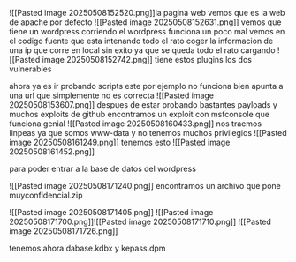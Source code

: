 ![[Pasted image 20250508152520.png]]la pagina web vemos que es la web de apache por defecto 
![[Pasted image 20250508152631.png]]
vemos que tiene un wordpress corriendo
el wordpress funciona un poco mal vemos en el codigo fuente que esta intenando todo el rato coger la informacion de  una ip que corre en local sin exito ya que se queda todo el rato cargando ![[Pasted image 20250508152742.png]]
tiene estos plugins los dos vulnerables

ahora ya es ir probando scripts
este por ejemplo no funciona bien apunta a una url que simplemente no es correcta ![[Pasted image 20250508153607.png]]
despues de estar probando bastantes payloads y muchos exploits de github encontramos un exploit con msfconsole que funciona genial 
![[Pasted image 20250508160433.png]]
nos traemos linpeas ya que somos www-data y no tenemos muchos privilegios ![[Pasted image 20250508161249.png]]
tenemos esto ![[Pasted image 20250508161452.png]]

para poder entrar a la base de datos del wordpress

![[Pasted image 20250508171240.png]]
encontramos un archivo que pone muyconfidencial.zip

![[Pasted image 20250508171405.png]]
![[Pasted image 20250508171700.png]]![[Pasted image 20250508171710.png]]
![[Pasted image 20250508171726.png]]

tenemos ahora dabase.kdbx y kepass.dpm